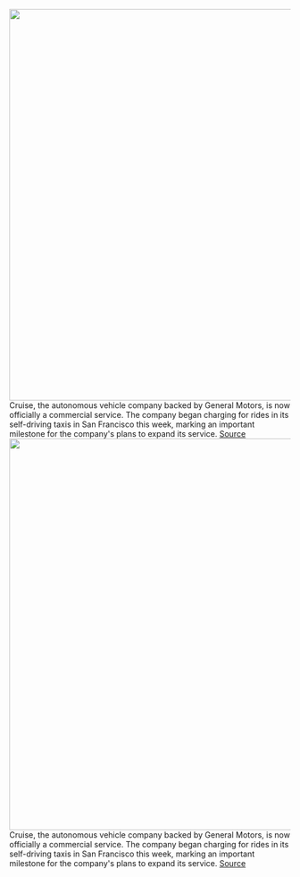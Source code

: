 <img src='https://cdn.vox-cdn.com/thumbor/-xKG6R5jGBAgHM1LxZeHDwRSPNc=/0x0:4000x2666/1200x800/filters:focal(1680x1013:2320x1653)/cdn.vox-cdn.com/uploads/chorus_image/image/71008192/1238159620.0.jpg' width='700px' /><br/>
Cruise, the autonomous vehicle company backed by General Motors, is now officially a commercial service. The company began charging for rides in its self-driving taxis in San Francisco this week, marking an important milestone for the company's plans to expand its service.
<a href='https://www.theverge.com/2022/6/23/23180156/cruise-driverless-vehicle-charge-riders-san-francisco'> Source <a/><img src='https://cdn.vox-cdn.com/thumbor/-xKG6R5jGBAgHM1LxZeHDwRSPNc=/0x0:4000x2666/1200x800/filters:focal(1680x1013:2320x1653)/cdn.vox-cdn.com/uploads/chorus_image/image/71008192/1238159620.0.jpg' width='700px' /><br/>
Cruise, the autonomous vehicle company backed by General Motors, is now officially a commercial service. The company began charging for rides in its self-driving taxis in San Francisco this week, marking an important milestone for the company's plans to expand its service.
<a href='https://www.theverge.com/2022/6/23/23180156/cruise-driverless-vehicle-charge-riders-san-francisco'> Source <a/>